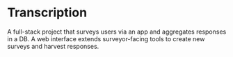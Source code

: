 # Transcription
A full-stack project that surveys users via an app and aggregates responses in a DB. A web interface extends surveyor-facing tools to create new surveys and harvest responses.
